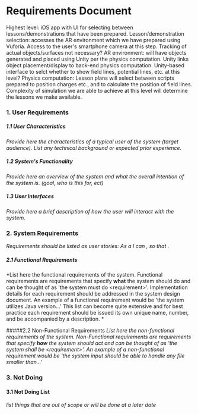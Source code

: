 # Requirements Document



Highest level: iOS app with UI for selecting between lessons/demonstrations that have been prepared. 
Lesson/demonstration selection: accesses the AR environment which we have prepared using Vuforia. Access to the user's smartphone camera at this step. Tracking of actual objects/surfaces not necessary? 
AR environment: will have objects generated and placed using Unity per the physics computation. Unity links object placement/display to back-end physics computation. Unity-based interface to selct whether to show field lines, potential lines, etc. at this level?
Physics computation: Lesson plans will select between scripts prepared to position charges etc., and to calculate the position of field lines. Complexity of simulation we are able to achieve at this level will determine the lessons we make available. 





### 1. User Requirements


##### 1.1 User Characteristics  
*Provide here the characteristics of a typical user of the system (target audience). List any technical background or expected prior experience.*  

##### 1.2 System's Functionality  
*Provide here an overview of the system and what the overall intention of the system is. (goal, who is this for, ect)* 
      
##### 1.3 User Interfaces   
*Provide here a brief description of how the user will interact with the system.*

### 2. System Requirements  
*Requirements should be listed as user stories: As a <role> I can <capability>, so that <receive benefit>.*

##### 2.1 Functional Requirements
*List here the functional requirements of the system. Functional requirements are requirements that specify __what__ the system should do and can be thought of as 'the system must do <requirement\>'. Implementation details for each requirement should be addressed in the system design document. An example of a functional requirement would be 'the system utilizes Java version...' This list can become quite extensive and for best practice each requirement should be issued its own unique name, number, and be accompanied by a description. *

#####2.2 Non-Functional Requirements
*List here the non-functional requirements of the system. Non-Functional requirements are requirements that specify __how__ the system should act and can be thought of as 'the system shall be <requirement\>'. An example of a non-functional requirement would be 'the system input should be able to handle any file smaller than...'*


### 3. Not Doing

#### 3.1 Not Doing List
*list things that are out of scope or will be done at a later date*
